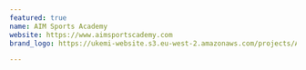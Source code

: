 ```yaml
---
featured: true
name: AIM Sports Academy
website: https://www.aimsportscademy.com
brand_logo: https://ukemi-website.s3.eu-west-2.amazonaws.com/projects/AIM.jpg

---
```

